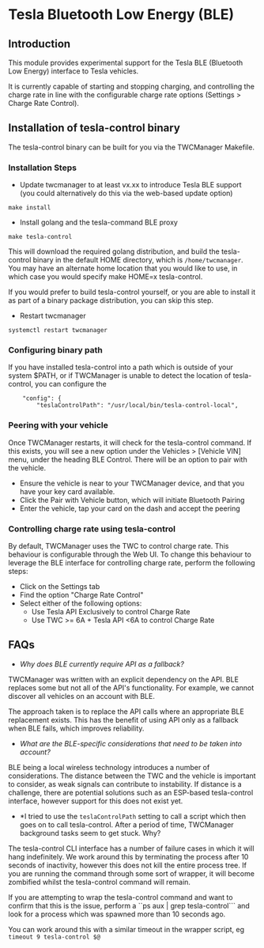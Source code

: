 Tesla Bluetooth Low Energy (BLE)
================================

## Introduction

This module provides experimental support for the Tesla BLE (Bluetooth Low Energy) interface to Tesla vehicles.

It is currently capable of starting and stopping charging, and controlling the charge rate in line with the configurable charge rate options (Settings > Charge Rate Control).

## Installation of tesla-control binary

The tesla-control binary can be built for you via the TWCManager Makefile.

### Installation Steps

  * Update twcmanager to at least vx.xx to introduce Tesla BLE support (you could alternatively do this via the web-based update option)

```make install```

  * Install golang and the tesla-command BLE proxy

```make tesla-control```

This will download the required golang distribution, and build the tesla-control binary in the default HOME directory, which is ```/home/twcmanager```. You may have an alternate home location that you would like to use, in which case you would specify make HOME=x tesla-control.

If you would prefer to build tesla-control yourself, or you are able to install it as part of a binary package distribution, you can skip this step.

  * Restart twcmanager

```systemctl restart twcmanager```

### Configuring binary path

If you have installed tesla-control into a path which is outside of your system $PATH, or if TWCManager is unable to detect the location of tesla-control, you can configure the

```
    "config": {
        "teslaControlPath": "/usr/local/bin/tesla-control-local",
```

### Peering with your vehicle

Once TWCManager restarts, it will check for the tesla-control command. If this exists, you will see a new option under the Vehicles > [Vehicle VIN] menu, under the heading BLE Control. There will be an option to pair with the vehicle.

  * Ensure the vehicle is near to your TWCManager device, and that you have your key card available.
  * Click the Pair with Vehicle button, which will initiate Bluetooth Pairing
  * Enter the vehicle, tap your card on the dash and accept the peering

### Controlling charge rate using tesla-control

By default, TWCManager uses the TWC to control charge rate. This behaviour is configurable through the Web UI. To change this behaviour to leverage the BLE interface for controlling charge rate, perform the following steps:

   * Click on the Settings tab
   * Find the option "Charge Rate Control"
   * Select either of the following options:
      * Use Tesla API Exclusively to control Charge Rate
      * Use TWC >= 6A + Tesla API <6A to control Charge Rate

## FAQs

* *Why does BLE currently require API as a fallback?*

TWCManager was written with an explicit dependency on the API. BLE replaces some but not all of the API's functionality. For example, we cannot discover all vehicles on an account with BLE.

The approach taken is to replace the API calls where an appropriate BLE replacement exists. This has the benefit of using API only as a fallback when BLE fails, which improves reliability.

* *What are the BLE-specific considerations that need to be taken into account?*

BLE being a local wireless technology introduces a number of considerations. The distance between the TWC and the vehicle is important to consider, as weak signals can contribute to instability. If distance is a challenge, there are potential solutions such as an ESP-based tesla-control interface, however support for this does not exist yet.

* *I tried to use the ```teslaControlPath``` setting to call a script which then goes on to call tesla-control. After a period of time, TWCManager background tasks seem to get stuck. Why?

The tesla-control CLI interface has a number of failure cases in which it will hang indefinitely. We work around this by terminating the process after 10 seconds of inactivity, however this does not kill the entire process tree. If you are running the command through some sort of wrapper, it will become zombified whilst the tesla-control command will remain.

If you are attempting to wrap the tesla-control command and want to confirm that this is the issue, perform a ``ps aux | grep tesla-control``` and look for a process which was spawned more than 10 seconds ago.

You can work around this with a similar timeout in the wrapper script, eg ```timeout 9 tesla-control $@```
